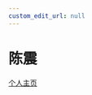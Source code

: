 ```yaml
---
custom_edit_url: null
---
```


# 陈震

[个人主页](https://www.icenter.tsinghua.edu.cn/info/1060/1298.htm)
